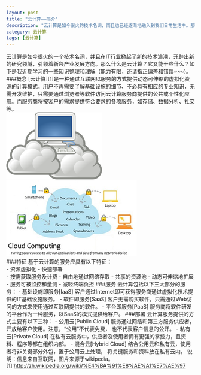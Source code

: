 ```yaml
---
layout: post
title: "云计算——简介"
description: "云计算是如今很火的技术名词，而且也已经逐渐地融入到我们日常生活中。那么什么是云计算？云计算又能干些什么？"
category: 云计算
tags: [云计算]
---
```


云计算是如今很火的一个技术名词，并且在IT行业掀起了新的技术浪潮，开辟出新的研究领域，引领着新兴产业发展方向。那么什么是云计算？它又能干些什么？如下是我近期学习的一些知识整理和理解（能力有限，还请指正偏差和错误~~~)。	
###概念
[云计算][1]是一种通过互联网以服务的方式提供动态可伸缩的虚拟化资源的计算模式。用户不再需要了解基础设施的细节、不必具有相应的专业知识，无需开发维护，只需要通过浏览器等软件访问云计算服务商提供的公共或个性化应用。而服务商将按客户的需求提供符合要求的各项服务，如存储、数据分析、社交等。  
![云概念](/assets/images/cloud_computing.png)
![云计算](/assets/images/cloud_applications.jpg)  
###特征
	基于云计算的服务应具有以下特征：  
	- 资源虚拟化
	- 快速部署	
	- 按需获取服务及计费	
	- 自由地通过网络存取	
	- 共享的资源池
	- 动态可伸缩地扩展	
	- 服务可被监控和量测	
	- 减轻终端负担
###服务
	云计算包括以下三大部分的服务：
	- 基础设施即服务[IaaS]
		客户通过Internet即可获得服务商通过虚拟化技术提供的IT基础设施服务。
	- 软件即服务[SaaS]
		客户无需购买软件，只需通过Web访问的方式来使用通过互联网提供的软件。
	- 平台即服务[PaaS]
		服务商将软件研发的平台作为一种服务，以SaaS的模式提供给客户。
###部署
	云计算服务提供的方式主要有以下三种：
	- 公用云[Public Cloud]
		服务通过网络和第三方服务供应者，开放给客户使用。注意，“公用”不代表免费，
		也不代表客户信息的公开。
	- 私有云[Private Cloud]
		在私有云服务中，供应者及使用者拥有更强的掌控力，且资料、程序等都在组织内部。
	- 混合云[Hybrid Cloud]
		结合公用云和私有云，使用者将非关键部分外包，置于公用云上处理，
		将关键服务和资料放在私有云内。
说明：信息来自互联网，图片来源于wikipedia。
[1]:http://zh.wikipedia.org/wiki/%E4%BA%91%E8%AE%A1%E7%AE%97